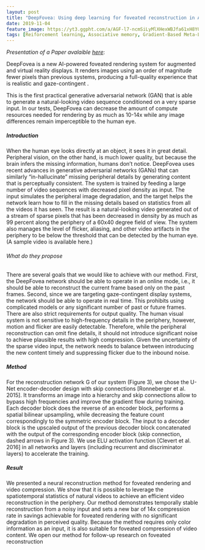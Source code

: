 ```yaml
---
layout: post
title: "DeepFovea: Using deep learning for foveated reconstruction in AR-VR"
date: 2019-11-04
feature_image: https://yt3.ggpht.com/a/AGF-l7-ncmSiLyMlXHexWBJfa61xH8Y02WWQbnI4rg=s900-c-k-c0xffffffff-no-rj-mo
tags: [Reiforcement learning, Associative memory, Gradient-Based Meta-Learning]
---
```


*Presentation of a Paper avalaible [here](https://research.fb.com/wp-content/uploads/2019/11/DeepFovea-Neural-Reconstruction-for-Foveated-Rendering-and-Video-Compression-using-Learned-Statistics-of-Natural-Videos.pdf)*\:

DeepFovea is a new AI-powered 
foveated rendering
 system for augmented and virtual reality displays. It renders images using an order of magnitude fewer pixels than previous systems, producing a full-quality experience that is realistic and 
gaze-contingent
.

This is the first practical generative adversarial network (GAN) that is able to generate a natural-looking video sequence conditioned on a very sparse input. In our tests, DeepFovea can decrease the amount of compute resources needed for rendering by as much as 10-14x while any image differences remain imperceptible to the human eye.


<!--more-->

##### Introduction
When the human eye looks directly at an object, it sees it in great detail. Peripheral vision, on the other hand, is much lower quality, but because the brain infers the missing information, humans don’t notice. DeepFovea uses recent advances in 
generative adversarial networks
 (GANs) that can similarly “in-hallucinate” missing peripheral details by generating content that is perceptually consistent. The system is trained by feeding a large number of video sequences with decreased pixel density as input. The input simulates the peripheral image degradation, and the target helps the network learn how to fill in the missing details based on statistics from all the videos it has seen. The result is a natural-looking video generated out of a stream of sparse pixels that has been decreased in density by as much as 99 percent along the periphery of a 60x40 degree field of view. The system also manages the level of flicker, aliasing, and other video artifacts in the periphery to be below the threshold that can be detected by the human eye. (A sample video is available here.)
###### What do they propose

There are several goals that we would like to achieve with our
method. First, the DeepFovea network should be able to operate
in an online mode, i.e., it should be able to reconstruct the current
frame based only on the past frames. Second, since we are targeting
gaze-contingent display systems, the network should be able to
operate in real time. This prohibits using complicated models or any
significant number of past or future frames.
There are also strict requirements for output quality. The human
visual system is not sensitive to high-frequency details in the periphery, however, motion and flicker are easily detectable. Therefore,
while the peripheral reconstruction can omit fine details, it should
not introduce significant noise to achieve plausible results with high
compression. Given the uncertainty of the sparse video input, the
network needs to balance between introducing the new content
timely and suppressing flicker due to the inbound noise.

##### Method

For the reconstruction network G of our system (Figure 3), we
chose the U-Net encoder-decoder design with skip connections [Ronneberger et al. 2015]. It transforms an image into a hierarchy and
skip connections allow to bypass high frequencies and improve the
gradient flow during training.
Each decoder block does the reverse of an encoder block, performs
a spatial bilinear upsampling, while decreasing the feature count
correspondingly to the symmetric encoder block. The input to a
decoder block is the upscaled output of the previous decoder block
concatenated with the output of the corresponding encoder block
(skip connection, dashed arrows in Figure 3).
We use ELU activation function [Clevert et al. 2016] in all networks and layers (including recurrent and discriminator layers) to
accelerate the training.



##### Result

We presented a neural reconstruction method for foveated rendering and video compression. We show that it is possible to leverage
the spatiotemporal statistics of natural videos to achieve an efficient
video reconstruction in the periphery. Our method demonstrates
temporally stable reconstruction from a noisy input and sets a new
bar of 14x compression rate in savings achievable for foveated rendering with no significant degradation in perceived quality. Because
the method requires only color information as an input, it is also
suitable for foveated compression of video content. We open our
method for follow-up research on foveated reconstruction